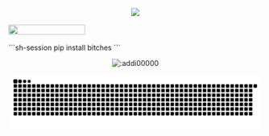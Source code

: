<!-- <p align=center><img width=90% src="banner.gif"></img></p> -->
<p align=center>
<a href="https://discord.com/users/703179231886049341"><img src="https://discord.c99.nl/widget/theme-4/703179231886049341.png" width=50%></a>
 </p>
 <a href="https://skillicons.dev">
    <img src="https://skillicons.dev/icons?i=rust,bash,git,md,linux,vim" width="55%" height="55%"/>
  </a>
</p> 
```sh-session
pip install bitches
```

 

<p align="center"><img src="https://count.getloli.com/get/@:addi00000" alt=":addi00000" /></p>
















![](https://github.com/Rdimo/Rdimo/raw/output/github-contribution-grid-snake.svg)





